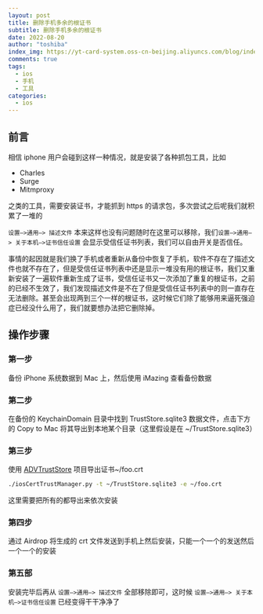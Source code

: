 ```yaml
---
layout: post
title: 删除手机多余的根证书
subtitle: 删除手机多余的根证书
date: 2022-08-20
author: "toshiba"
index_img: https://yt-card-system.oss-cn-beijing.aliyuncs.com/blog/index_img/apple.png
comments: true
tags:
  - ios
  - 手机
  - 工具
categories:
  - ios
---
```


## 前言

相信 iphone 用户会碰到这样一种情况，就是安装了各种抓包工具，比如

- Charles
- Surge
- Mitmproxy

之类的工具，需要安装证书，才能抓到 https 的请求包，多次尝试之后呢我们就积累了一堆的

`设置—>通用—> 描述文件` 本来这样也没有问题随时在这里可以移除，我们`设置—>通用—> 关于本机—>证书信任设置` 会显示受信任证书列表，我们可以自由开关是否信任。

事情的起因就是我们换了手机或者重新从备份中恢复了手机，软件不存在了描述文件也就不存在了，但是受信任证书列表中还是显示一堆没有用的根证书，我们又重新安装了一遍软件重新生成了证书，受信任证书又一次添加了重复的根证书，之前的已经不生效了，我们发现描述文件是不在了但是受信任证书列表中的则一直存在无法删除。甚至会出现两到三个一样的根证书，这时候它们除了能够用来逼死强迫症已经没什么用了，我们就要想办法把它删除掉。

## 操作步骤

### 第一步

备份 iPhone 系统数据到 Mac 上，然后使用 iMazing 查看备份数据

### 第二步

在备份的 KeychainDomain 目录中找到 TrustStore.sqlite3 数据文件，点击下方的 Copy to Mac 将其导出到本地某个目录（这里假设是在 ~/TrustStore.sqlite3）

### 第三步

使用 [ADVTrustStore](https://github.com/ADVTOOLS/ADVTrustStore) 项目导出证书~/foo.crt

```bash
./iosCertTrustManager.py -t ~/TrustStore.sqlite3 -e ~/foo.crt
```

这里需要把所有的都导出来依次安装

### 第四步

通过 Airdrop 将生成的 crt 文件发送到手机上然后安装，只能一个一个的发送然后一个一个的安装

### 第五部

安装完毕后再从 `设置—>通用—> 描述文件` 全部移除即可，这时候 `设置—>通用—> 关于本机—>证书信任设置` 已经变得干干净净了
